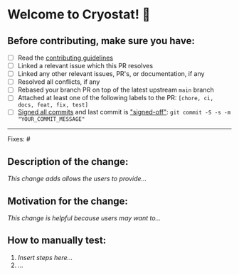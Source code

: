 # Welcome to Cryostat! 👋
## Before contributing, make sure you have:
* [ ] Read the [contributing guidelines](https://github.com/cryostatio/cryostat3/blob/main/CONTRIBUTING.md)
* [ ] Linked a relevant issue which this PR resolves
* [ ] Linked any other relevant issues, PR's, or documentation, if any
* [ ] Resolved all conflicts, if any
* [ ] Rebased your branch PR on top of the latest upstream `main` branch
* [ ] Attached at least one of the following labels to the PR: `[chore, ci, docs, feat, fix, test]`
* [ ] [Signed all commits](https://docs.github.com/en/authentication/managing-commit-signature-verification/signing-commits) and last commit is ["signed-off"](https://git-scm.com/docs/git-commit#Documentation/git-commit.txt---signoff): `git commit -S -s -m "YOUR_COMMIT_MESSAGE"`
_______________________________________________

Fixes: #<issue number>

## Description of the change:
*This change adds allows the users to provide...*

## Motivation for the change:
*This change is helpful because users may want to...*

## How to manually test:
1. *Insert steps here...*
2. *...*
